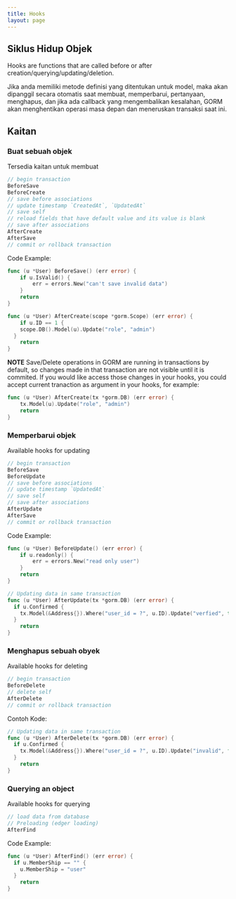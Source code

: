 ```yaml
---
title: Hooks
layout: page
---
```

## Siklus Hidup Objek

Hooks are functions that are called before or after creation/querying/updating/deletion.

Jika anda memiliki metode definisi yang ditentukan untuk model, maka akan dipanggil secara otomatis saat membuat, memperbarui, pertanyaan, menghapus, dan jika ada callback yang mengembalikan kesalahan, GORM akan menghentikan operasi masa depan dan meneruskan transaksi saat ini.

## Kaitan

### Buat sebuah objek

Tersedia kaitan untuk membuat

```go
// begin transaction
BeforeSave
BeforeCreate
// save before associations
// update timestamp `CreatedAt`, `UpdatedAt`
// save self
// reload fields that have default value and its value is blank
// save after associations
AfterCreate
AfterSave
// commit or rollback transaction
```

Code Example:

```go
func (u *User) BeforeSave() (err error) {
    if u.IsValid() {
        err = errors.New("can't save invalid data")
    }
    return
}

func (u *User) AfterCreate(scope *gorm.Scope) (err error) {
    if u.ID == 1 {
    scope.DB().Model(u).Update("role", "admin")
  }
    return
}
```

**NOTE** Save/Delete operations in GORM are running in transactions by default, so changes made in that transaction are not visible until it is commited. If you would like access those changes in your hooks, you could accept current tranaction as argument in your hooks, for example:

```go
func (u *User) AfterCreate(tx *gorm.DB) (err error) {
    tx.Model(u).Update("role", "admin")
    return
}
```

### Memperbarui objek

Available hooks for updating

```go
// begin transaction
BeforeSave
BeforeUpdate
// save before associations
// update timestamp `UpdatedAt`
// save self
// save after associations
AfterUpdate
AfterSave
// commit or rollback transaction
```

Code Example:

```go
func (u *User) BeforeUpdate() (err error) {
    if u.readonly() {
        err = errors.New("read only user")
    }
    return
}

// Updating data in same transaction
func (u *User) AfterUpdate(tx *gorm.DB) (err error) {
  if u.Confirmed {
    tx.Model(&Address{}).Where("user_id = ?", u.ID).Update("verfied", true)
  }
    return
}
```

### Menghapus sebuah obyek

Available hooks for deleting

```go
// begin transaction
BeforeDelete
// delete self
AfterDelete
// commit or rollback transaction
```

Contoh Kode:

```go
// Updating data in same transaction
func (u *User) AfterDelete(tx *gorm.DB) (err error) {
  if u.Confirmed {
    tx.Model(&Address{}).Where("user_id = ?", u.ID).Update("invalid", false)
  }
    return
}
```

### Querying an object

Available hooks for querying

```go
// load data from database
// Preloading (edger loading)
AfterFind
```

Code Example:

```go
func (u *User) AfterFind() (err error) {
  if u.MemberShip == "" {
    u.MemberShip = "user"
  }
    return
}
```
